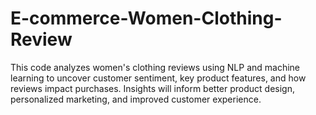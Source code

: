 # E-commerce-Women-Clothing-Review
This code analyzes women's clothing reviews using NLP and machine learning to uncover customer sentiment, key product features, and how reviews impact purchases. Insights will inform better product design, personalized marketing, and improved customer experience.
